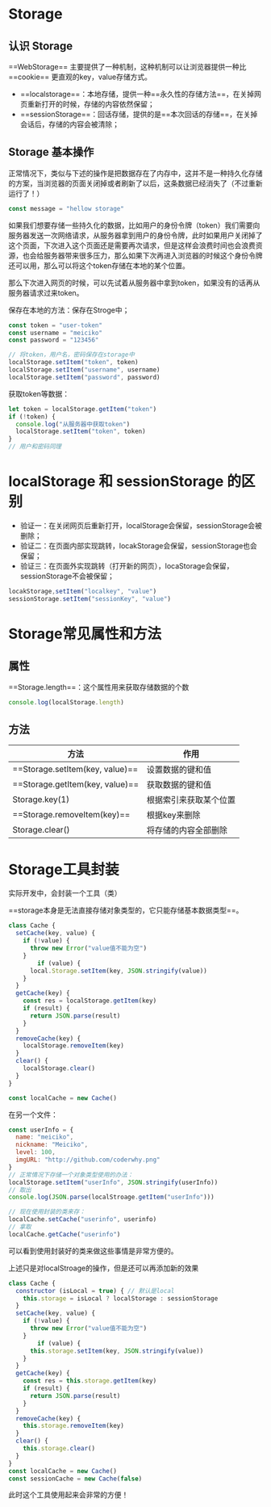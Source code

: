 # Storage

## 认识 Storage

==WebStorage== 主要提供了一种机制，这种机制可以让浏览器提供一种比 ==cookie== 更直观的key，value存储方式。

- ==localstorage==：本地存储，提供一种==永久性的存储方法==，在关掉网页重新打开的时候，存储的内容依然保留；
- ==sessionStorage==：回话存储，提供的是==本次回话的存储==，在关掉会话后，存储的内容会被清除；



## Storage 基本操作

正常情况下，类似与下述的操作是把数据存在了内存中，这并不是一种持久化存储的方案，当浏览器的页面关闭掉或者刷新了以后，这条数据已经消失了（不过重新运行了！）

```js
const message = "hellow storage"
```



如果我们想要存储一些持久化的数据，比如用户的身份令牌（token）我们需要向服务器发送一次网络请求，从服务器拿到用户的身份令牌，此时如果用户关闭掉了这个页面，下次进入这个页面还是需要再次请求，但是这样会浪费时间也会浪费资源，也会给服务器带来很多压力，那么如果下次再进入浏览器的时候这个身份令牌还可以用，那么可以将这个token存储在本地的某个位置。

那么下次进入网页的时候，可以先试着从服务器中拿到token，如果没有的话再从服务器请求过来token。

保存在本地的方法：保存在Stroge中；

```js
const token = "user-token"
const username = "meiciko"
const password = "123456"

// 将token，用户名，密码保存在storage中
localStorage.setItem("token", token)
localStorage.setItem("username", username)
localStorage.setItem("password", password)
```

获取token等数据：

```js
let token = localStorage.getItem("token")
if (!token) {
  console.log("从服务器中获取token")
  localStorage.setItem("token", token)
}
// 用户和密码同理
```





# localStorage 和 sessionStorage 的区别

- 验证一：在关闭网页后重新打开，localStorage会保留，sessionStorage会被删除；
- 验证二：在页面内部实现跳转，locakStorage会保留，sessionStorage也会保留；
- 验证三：在页面外实现跳转（打开新的网页），locaStorage会保留，sessionStorage不会被保留；



```js
locakStorage,setItem("localkey", "value")
sessionStorage.setItem("sessionKey", "value")
```





# Storage常见属性和方法

## 属性

==Storage.length==：这个属性用来获取存储数据的个数

```js
console.log(localStorage.length)
```



## 方法

| 方法                            | 作用                   |
| ------------------------------- | ---------------------- |
| ==Storage.setItem(key, value)== | 设置数据的键和值       |
| ==Storage.getItem(key, value)== | 获取数据的键和值       |
| Storage.key(1)                  | 根据索引来获取某个位置 |
| ==Storage.removeItem(key)==     | 根据key来删除          |
| Storage.clear()                 | 将存储的内容全部删除   |





# Storage工具封装

实际开发中，会封装一个工具（类）

==storage本身是无法直接存储对象类型的，它只能存储基本数据类型==。

```js
class Cache {
  setCache(key, value) {
    if (!value) {
      throw new Error("value值不能为空")
    } 
		if (value) {
      local.Storage.setItem(key, JSON.stringify(value))
    }
  }
  getCache(key) {
    const res = localStorage.getItem(key)
    if (result) {
      return JSON.parse(result)
    }
  }
  removeCache(key) {
    localStorage.removeItem(key)
  }
  clear() {
    localStorage.clear()
  }
}

const localCache = new Cache()
```

在另一个文件：

```js
const userInfo = {
  name: "meiciko",
  nickname: "Meiciko",
  level: 100,
  imgURL: "http://github.com/coderwhy.png"
}
// 正常情况下存储一个对象类型使用的办法：
localStorage.setItem("userInfo", JSON.stringify(userInfo))
// 取出
console.log(JSON.parse(localStroage.getItem("userInfo")))

// 现在使用封装的类来存：
localCache.setCache("userinfo", userinfo)
// 拿取
localCache.getCache("userinfo")
```

可以看到使用封装好的类来做这些事情是非常方便的。



上述只是对localStroage的操作，但是还可以再添加新的效果

```js
class Cache {
  constructor (isLocal = true) { // 默认是local
    this.storage = isLocal ? localStorage : sessionStorage
  }
  setCache(key, value) {
    if (!value) {
      throw new Error("value值不能为空")
    } 
		if (value) {
      this.storage.setItem(key, JSON.stringify(value))
    }
  }
  getCache(key) {
    const res = this.storage.getItem(key)
    if (result) {
      return JSON.parse(result)
    }
  }
  removeCache(key) {
    this.storage.removeItem(key)
  }
  clear() {
    this.storage.clear()
  }
}
const localCache = new Cache()
const sessionCache = new Cache(false)
```

此时这个工具使用起来会非常的方便！